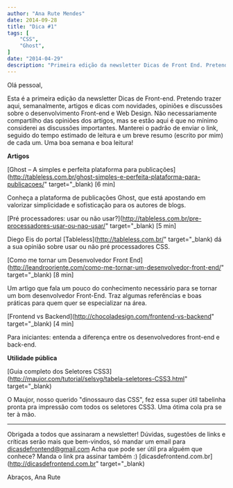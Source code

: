 ```yaml
---
author: "Ana Rute Mendes"
date: 2014-09-28
title: "Dica #1"
tags: [
    "CSS",
    "Ghost",
]
date: "2014-04-29"
description: "Primeira edição da newsletter Dicas de Front End. Pretendo trazer aqui, semanalmente, artigos e dicas com novidades, opiniões e discussões sobre o desenvolvimento Front-end e Web Design."
---
```


Olá pessoal,

Esta é a primeira edição da newsletter Dicas de Front-end. Pretendo trazer aqui, semanalmente, artigos e dicas com novidades, opiniões e discussões sobre o desenvolvimento Front-end e Web Design. Não necessariamente compartilho das opiniões dos artigos, mas se estão aqui é que no mínimo considerei as discussões importantes. Manterei o padrão de enviar o link, seguido do tempo estimado de leitura e um breve resumo (escrito por mim) de cada um.
Uma boa semana e boa leitura!

**Artigos**

[Ghost – A simples e perfeita plataforma para publicações](http://tableless.com.br/ghost-simples-e-perfeita-plataforma-para-publicacoes/" target="_blank) [6 min]

Conheça a plataforma de publicações Ghost, que está apostando em valorizar simplicidade e sofisticação para os autores de blogs.

[Pré processadores: usar ou não usar?](http://tableless.com.br/pre-processadores-usar-ou-nao-usar/" target="_blank) [5 min]

Diego Eis do portal [Tableless](http://tableless.com.br/" target="_blank) dá a sua opinião sobre usar ou não pré processadores CSS.

[Como me tornar um Desenvolvedor Front End](http://leandrooriente.com/como-me-tornar-um-desenvolvedor-front-end/" target="_blank) [8 min]

Um artigo que fala um pouco do conhecimento necessário para se tornar um bom desenvolvedor Front-End. Traz algumas referências e boas práticas para quem quer se especializar na área.

[Frontend vs Backend](http://chocoladesign.com/frontend-vs-backend" target="_blank) [4 min]

Para iniciantes: entenda a diferença entre os desenvolvedores front-end e back-end.


**Utilidade pública**

[Guia completo dos Seletores CSS3](http://maujor.com/tutorial/selsvg/tabela-seletores-CSS3.html" target="_blank)

O Maujor, nosso querido "dinossauro das CSS", fez essa super útil tabelinha pronta pra impressão com todos os seletores CSS3. Uma ótima cola pra se ter à mão.

----

Obrigada a todos que assinaram a newsletter! Dúvidas, sugestões de links e críticas serão mais que bem-vindos, só mandar um email para dicasdefrontend@gmail.com
Acha que pode ser útil pra alguém que conhece? Manda o link pra assinar também :) [dicasdefrontend.com.br](http://dicasdefrontend.com.br" target="_blank)

Abraços,
Ana Rute
